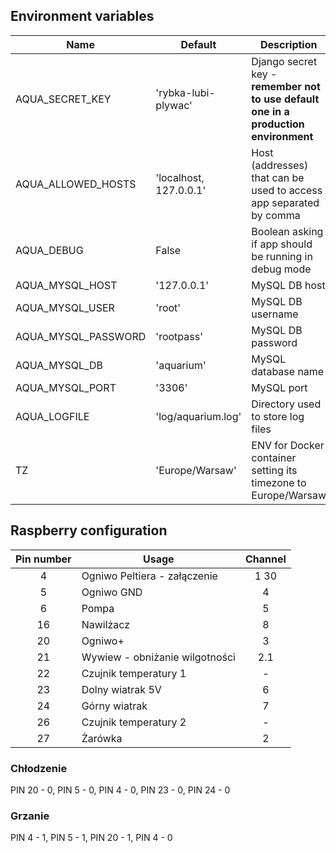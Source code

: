 ## Environment variables

| Name                | Default                | Description                                                                         |
|---------------------|------------------------|-------------------------------------------------------------------------------------|
| AQUA_SECRET_KEY     | 'rybka-lubi-plywac'    | Django secret key - **remember not to use default one in a production environment** |
| AQUA_ALLOWED_HOSTS  | 'localhost, 127.0.0.1' | Host (addresses) that can be used to access app separated by comma                  |
| AQUA_DEBUG          | False                  | Boolean asking if app should be running in debug mode                               |
| AQUA_MYSQL_HOST     | '127.0.0.1'            | MySQL DB host                                                                       |
| AQUA_MYSQL_USER     | 'root'                 | MySQL DB username                                                                   |
| AQUA_MYSQL_PASSWORD | 'rootpass'             | MySQL DB password                                                                   |
| AQUA_MYSQL_DB       | 'aquarium'             | MySQL database name                                                                 |
| AQUA_MYSQL_PORT     | '3306'                 | MySQL port                                                                          |
| AQUA_LOGFILE        | 'log/aquarium.log'     | Directory used to store log files                                                   |
| TZ                  | 'Europe/Warsaw'        | ENV for Docker container setting its timezone to Europe/Warsaw                      |

## Raspberry configuration

| Pin number | Usage                          | Channel |
|:----------:|--------------------------------|:-------:|
|     4      | Ogniwo Peltiera - załączenie   |  1 30   |
|     5      | Ogniwo GND                     |    4    |
|     6      | Pompa                          |    5    |
|     16     | Nawilżacz                      |    8    |
|     20     | Ogniwo+                        |    3    |
|     21     | Wywiew - obniżanie wilgotności |   2.1   |
|     22     | Czujnik temperatury 1          |    -    |
|     23     | Dolny wiatrak 5V               |    6    |
|     24     | Górny wiatrak                  |    7    |
|     26     | Czujnik temperatury 2          |    -    |
|     27     | Żarówka                        |    2    |

### Chłodzenie
PIN 20 - 0, PIN 5 - 0, PIN 4 - 0, PIN 23 - 0, PIN 24 - 0

### Grzanie
PIN 4 - 1, PIN 5 - 1, PIN 20 - 1, PIN 4 - 0